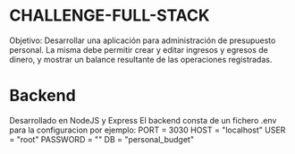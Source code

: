 # CHALLENGE-FULL-STACK
Objetivo: Desarrollar una aplicación para administración de presupuesto personal. La misma debe permitir crear y editar ingresos y egresos de dinero, y mostrar un balance resultante de las operaciones registradas.
# Backend
Desarrollado en NodeJS y Express
El backend consta de un fichero .env para la configuracion por ejemplo:
PORT = 3030
HOST = "localhost"
USER = "root"
PASSWORD = ""
DB = "personal_budget"
